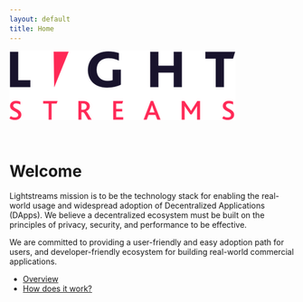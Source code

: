 ```yaml
---
layout: default
title: Home
---
```


![Lightstreams](/public/images/logo_on_white_trans.png)

<br>

# Welcome

Lightstreams mission is to be the technology stack for enabling the real-world usage and widespread adoption of Decentralized Applications (DApps). We believe a decentralized ecosystem must be built on the principles of privacy, security, and performance to be effective.

We are committed to providing a user-friendly and easy adoption path for users, and developer-friendly ecosystem for building real-world commercial applications.


- [Overview](overview) 
- [How does it work?](how_does_it_work) 